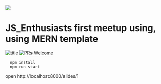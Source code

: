 ![](http://res.cloudinary.com/hashnode/image/upload/w_200/v1455647564/static_imgs/mern/imgs/favicon-mern.png)

# JS_Enthusiasts first meetup using, using MERN template
![title](https://travis-ci.org/Hashnode/mern-starter.svg?branch=master)
[![PRs Welcome](https://img.shields.io/badge/PRs-welcome-brightgreen.svg?style=flat-square)](http://makeapullrequest.com)

```
  npm install
  npm run start
```
open http://localhost:8000/slides/1